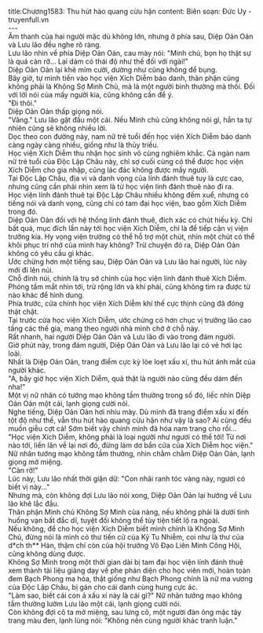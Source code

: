 title:Chương1583: Thu hút hào quang cừu hận
content:
Biên soạn: Đức Uy - truyenfull.vn<br>---<br>Âm thanh của hai người mặc dù không lớn, nhưng ở phía sau, Diệp Oản Oản và Lưu lão đều nghe rõ ràng.<br>Lưu lão nhìn về phía Diệp Oản Oản, cau mày nói: "Minh chủ, bọn họ thật sự là quá càn rỡ... Lại dám có thái độ như thế đối với ngài!"<br>Diệp Oản Oản lại khẽ mỉm cười, dường như cũng không để bụng.<br>Bây giờ, tự mình tiến vào học viện Xích Diễm báo danh, thân phận cũng không phải là Không Sợ Minh Chủ, mà là một người bình thường mà thôi. Đối với lời nói của mấy người kia, cũng không cần để ý.<br>"Đi thôi."<br>Diệp Oản Oản thấp giọng nói.<br>"Vâng." Lưu lão gật đầu một cái. Nếu Minh chủ cũng không nói gì, hắn ta tự nhiên cũng sẽ không nhiều lời.<br>Dọc theo con đường này, nam nữ trẻ tuổi đến học viện Xích Diễm báo danh càng ngày càng nhiều, giống như là thủy triều.<br>Học viện Xích Diễm thu nhận học sinh vô cùng nghiêm khắc. Cả ngàn nam nữ trẻ tuổi của Độc Lập Châu này, chỉ sợ cuối cùng có thể được học viện Xích Diễm cho gia nhập, cũng lác đác không được mấy người.<br>Tại Độc Lập Châu, địa vị và danh vọng của lính đánh thuê tuy là cực cao, nhưng cũng cần phải nhìn xem là từ học viện lính đánh thuê nào đi ra.<br>Học viện lính đánh thuê tại Độc Lập Châu nhiều không đếm xuể, nhưng có tiếng nói và danh vọng, cũng chỉ có tam đại học viện, bao gồm Xích Diễm trong đó.<br>Diệp Oản Oản đối với hệ thống lính đánh thuê, đích xác có chút hiếu kỳ. Chỉ bất quá, mục đích lần này tới học viện Xích Diễm, chỉ là để tiếp cận vị viện trưởng kia. Hy vọng viện trưởng có thể hỗ trợ một chút, nhìn một chút có thể khôi phục trí nhớ của mình hay không? Trừ chuyện đó ra, Diệp Oản Oản không có yêu cầu gì khác.<br>Ước chừng hơn một tiếng sau, Diệp Oản Oản và Lưu lão hai người, lúc này mới đi lên núi.<br>Chỗ đỉnh núi, chính là trụ sở chính của học viện lính đánh thuê Xích Diễm. Phóng tầm mắt nhìn tới, trừ rộng lớn và khí phái, cũng không tìm ra được từ nào khác để hình dung.<br>Phía trước, cửa chính học viện Xích Diễm khí thế cực thịnh cũng đã đóng thật chặt.<br>Tại trước cửa học viện Xích Diễm, ước chừng có hơn chục vị trưởng lão cao tầng các thế gia, mang theo người nhà mình chờ ở chỗ này.<br>Rất nhanh, hai người Diệp Oản Oản và Lưu lão đi vào trong đám người.<br>Giờ phút này, trong đám người, Diệp Oản Oản và Lưu lão lại có vẻ hơi lạc loài.<br>Nhất là Diệp Oản Oản, trang điểm cực kỳ lòe loẹt xấu xí, thu hút ánh mắt của người khác.<br>"A, bây giờ học viện Xích Diễm, quả thật là người nào cũng đều dám đến nha!"<br>Một vị nữ nhân có tướng mạo không tầm thường trong số đó, liếc nhìn Diệp Oản Oản một cái, lạnh giọng cười nói.<br>Nghe tiếng, Diệp Oản Oản hơi nhíu mày. Dù mình đã trang điểm xấu xí đến tột độ như thế, vẫn thu hút hào quang cừu hận như vậy là sao? Ai cũng đều muốn giễu cợt cả! Sớm biết vậy chính mình đã hóa nam trang cho rồi…<br>"Học viện Xích Diễm, không phải là loại người như ngươi có thể tới! Từ nơi nào tới, liền lăn về lại nơi đó, đừng làm dơ bẩn cửa của Xích Diễm học viện." Nữ nhân tướng mạo không tầm thường, nhìn chằm chằm Diệp Oản Oản, lạnh giọng mở miệng.<br>"Càn rỡ!"<br>Lúc này, Lưu lão nhất thời giận dữ: "Con nhãi ranh tóc vàng này, ngươi có biết vị này..."<br>Nhưng mà, còn không đợi Lưu lão nói xong, Diệp Oản Oản lại hướng về Lưu lão khẽ lắc đầu.<br>Thân phận Minh chủ Không Sợ Minh của nàng, nếu không phải là dưới tình huống vạn bất đắc dĩ, tuyệt đối không thể tùy tiện tiết lộ ra ngoài.<br>Nếu không, để cho học viện Xích Diễm biết mình chính là Không Sợ Minh Chủ, đừng nói là mình có thư tiến cử của Kỷ Tu Nhiễm, coi như là thư của d*ch th** Hàn, thậm chí còn của hội trưởng Võ Đạo Liên Minh Công Hội, cũng không dùng được.<br>Không Sợ Minh trong một thời gian dài bị tam đại học viện lính đánh thuê xem thành tài liệu giảng dạy về phe phản diện cho học viên mới, hoàn toàn đem Bạch Phong ma hóa, thật giống như Bạch Phong chính là nữ ma vương của Độc Lập Châu, bị gán cho cái danh cùng hung cực ác.<br>"Làm sao, biết cái con ả xấu xí này là cái gì?" Nữ nhân tướng mạo không tầm thường lườm Lưu lão một cái, lạnh giọng cười nói.<br>Còn không đợi cô ta mở miệng, sau lưng cô, một người đàn ông mặc tây trang màu đen, lạnh lùng nói: "Không nên cùng người khác tranh luận."